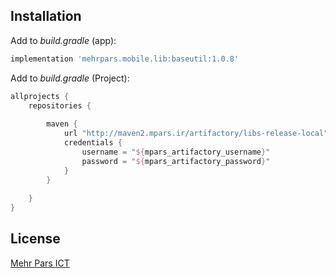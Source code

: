 ## Installation

Add to _build.gradle_ (app):
```groovy
implementation 'mehrpars.mobile.lib:baseutil:1.0.8'
```

Add to _build.gradle_ (Project):
```groovy
allprojects {
    repositories {
        
        maven {
            url "http://maven2.mpars.ir/artifactory/libs-release-local"
            credentials {
                username = "${mpars_artifactory_username}"
                password = "${mpars_artifactory_password}"
            }
        }
       
    }
}
```
 
## License  
[Mehr Pars ICT][mp]


[mp]: https://www.mehrparsict.com